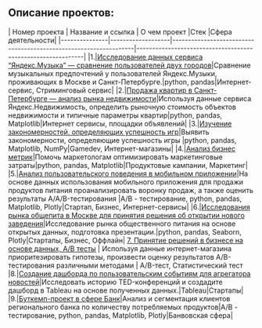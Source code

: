 ## Описание проектов:
| Номер проекта | Название и ссылка | О чем проект                                                     |Стек                                                         |Сфера деятельности|
|---------------|-------------------|------------------------------------------------------------------|-------------------------------------------------------------|
|1.|[Исследование данных сервиса “Яндекс.Музыка” — сравнение пользователей двух городов](https://github.com/AlexBagrov/Portfolio/tree/main/%D0%AF%D0%BD%D0%B4%D0%B5%D0%BA%D1%81.%D0%9C%D1%83%D0%B7%D1%8B%D0%BA%D0%B0)|Сравнение музыкальных предпочтений у пользователей Яндекс.Музыки, проживающих в Москве и Санкт-Петербурге.|python, pandas|Интернет-сервис, Стриминговый сервис|
|2.|[Продажа квартир в Санкт-Петербурге — анализ рынка недвижимости](https://github.com/AlexBagrov/Portfolio/tree/main/%D0%9D%D0%B5%D0%B2%D0%B8%D0%B4%D0%B6%D0%B8%D0%BC%D0%BE%D1%81%D1%82%D1%8C)|Используя данные сервиса Яндекс.Недвижимость, определить рыночную стоимость объектов недвижимости и типичные параметры квартир|python, pandas, Matplotlib|Интернет сервисы, площадки объявлений|
|3.|[Изучение закономерностей, определяющих успешность игр](https://github.com/AlexBagrov/Portfolio/tree/main/%D0%9F%D1%80%D0%BE%D0%B4%D0%B0%D0%B6%D0%B0%20%D0%B8%D0%B3%D1%80)|Выявить закономерности, определяющие успешность игры |python, pandas, Matplotlib, NumPy|Gamedev, Интернет-магазины|
|4.|[Анализ бизнес метрик](https://github.com/AlexBagrov/Portfolio/tree/main/%D0%90%D0%BD%D0%B0%D0%BB%D0%B8%D0%B7%20%D0%B1%D0%B8%D0%B7%D0%BD%D0%B5%D1%81%20%D0%BF%D0%BE%D0%BA%D0%B0%D0%B7%D0%B0%D1%82%D0%B5%D0%BB%D0%B5%D0%B9)|Помочь маркетологам оптимизировать маркетинговые затраты|python, pandas, Matplotlib|Продуктовые кампании, Маркетинг|
|5.|[Анализ пользовательского поведения в мобильном приложении](https://github.com/AlexBagrov/Portfolio/tree/main/%D0%9C%D0%BE%D0%B1%D0%B8%D0%BB%D1%8C%D0%BD%D0%BE%D0%B5%20%D0%BF%D1%80%D0%B8%D0%BB%D0%BE%D0%B6%D0%B5%D0%BD%D0%B8%D0%B5)|На основе данных использования мобильного приложения для продажи продуктов питания проанализировать воронку продаж, а также оценить результаты A/A/B-тестирования |A/B - тестирование, python, pandas, Matplotlib, Plotly|Стартап, Бизнес, Интернет-сервисы|
|6.|[Исследования рынка общепита в Москве для принятия решения об
открытии нового заведения](https://github.com/AlexBagrov/Portfolio/tree/main/%D0%98%D1%81%D1%82%D0%BE%D1%80%D0%B8%D1%8F%20%D1%81%20%D0%BF%D0%BE%D0%BC%D0%BE%D1%89%D1%8C%D1%8E%20%D0%B4%D0%B0%D0%BD%D0%BD%D1%8B%D1%85)|Исследование рынка общественного питания на основе открытых данных, подготовка презентации.|python, pandas, Seaborn, Plotly|Стартапы, Бизнес, Оффлайн|
[7. Принятие решений в бизнесе на основе данных, А/В тесты](https://github.com/AlexBagrov/Portfolio/tree/main/%D0%9F%D1%80%D0%B8%D0%BD%D1%8F%D1%82%D0%B8%D0%B5%20%D1%80%D0%B5%D1%88%D0%B5%D0%BD%D0%B8%D0%B9%20%D0%B2%20%D0%B1%D0%B8%D0%B7%D0%BD%D0%B5%D1%81%D0%B5) | Используя данные интернет-магазина приоритезировать гипотезы, произвести оценку результатов A/B-тестирования различными методами | A/B-тест, Статистический тест
|8.|[Создание дашборда по пользовательским событиям для агрегатора
новостей](https://github.com/AlexBagrov/Portfolio/tree/main/%D0%9F%D1%80%D0%BE%D0%B5%D0%BA%D1%82%20%D0%B0%D0%B2%D1%82%D0%BE%D0%BC%D0%B0%D1%82%D0%B8%D0%B7%D0%B0%D1%86%D0%B8%D1%8F)|Исследовать историю TED-конференций и создадите дашборд в Tableau на основе полученных данных.|Tableau|Стартапы|
|9.|[Буткемп-проект в сфере Банк](https://github.com/AlexBagrov/Portfolio/tree/main/%D0%92%D1%8B%D0%BF%D1%83%D1%81%D0%BA%D0%BD%D0%BE%D0%B9%20%D0%BF%D1%80%D0%BE%D0%B5%D0%BA%D1%82)|Анализ и сегментация клиентов регионального банка по количеству потребляемых продуктов|A/B - тестирование, python, pandas, Matplotlib, Plotly|Банвовская сфера|

